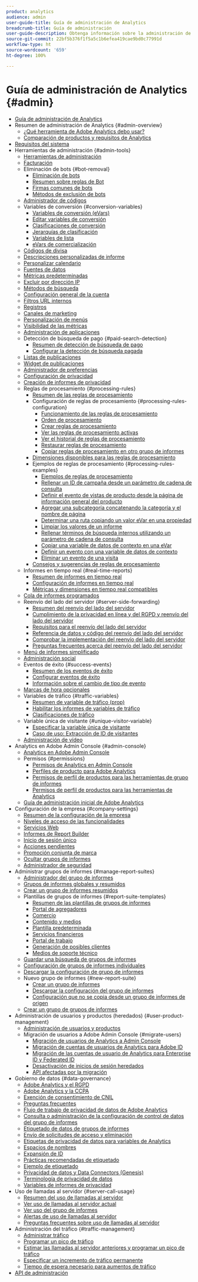 ```yaml
---
product: analytics
audience: admin
user-guide-title: Guía de administración de Analytics
breadcrumb-title: Guía de administración
user-guide-description: Obtenga información sobre la administración de usuarios y productos en Experience Cloud Admin Console, la configuración de grupos de informes y mucho más.
source-git-commit: 22bf5b376f1f5a5c1b6efea419cae9bd0c77991d
workflow-type: ht
source-wordcount: '659'
ht-degree: 100%

---
```



# Guía de administración de Analytics {#admin}

+ [Guía de administración de Analytics](home.md)
+ Resumen de administración de Analytics {#admin-overview}
   + [¿Qué herramienta de Adobe Analytics debo usar?](c-analytics-product-comparison/which-analytics-tool.md)
   + [Comparación de productos y requisitos de Analytics](c-analytics-product-comparison/analytics-product-comparison.md)
+ [Requisitos del sistema](sys-reqs.md)
+ Herramientas de administración {#admin-tools}
   + [Herramientas de administración](admin/c-admin-tools.md)
   + [Facturación](admin/billing-admin.md)
   + Eliminación de bots {#bot-removal}
      + [Eliminación de bots](admin/bot-removal/bot-removal.md)
      + [Resumen sobre reglas de Bot](admin/bot-removal/bot-rules.md)
      + [Firmas comunes de bots](admin/bot-removal/bot-signatures.md)
      + [Métodos de exclusión de bots](admin/bot-removal/bot-exclusion-methods.md)
   + [Administrador de códigos](admin/code-manager-admin.md)
   + Variables de conversión {#conversion-variables}
      + [Variables de conversión (eVars)](admin/conversion-var-admin/conversion-var-admin.md)
      + [Editar variables de conversión](admin/conversion-var-admin/t-conversion-variables-admin.md)
      + [Clasificaciones de conversión](admin/conversion-var-admin/conversion-classifications.md)
      + [Jerarquías de clasificación](admin/conversion-var-admin/classification-hierarchies.md)
      + [Variables de lista](admin/conversion-var-admin/list-var-admin.md)
      + [eVars de comercialización](admin/conversion-var-admin/merchandising-evars.md)
   + [Códigos de divisa](admin/currency.md)
   + [Descripciones personalizadas de informe](admin/custom-desc-admin.md)
   + [Personalizar calendario](admin/custom-calendar.md)
   + [Fuentes de datos](admin/data-sources.md)
   + [Métricas predeterminadas](admin/default-metrics.md)
   + [Excluir por dirección IP](admin/exclude-ip.md)
   + [Métodos de búsqueda](admin/finding-methods.md)
   + [Configuración general de la cuenta](admin/general-acct-settings-admin.md)
   + [Filtros URL internos](admin/internal-url-filter-admin.md)
   + [Registros](admin/logs.md)
   + [Canales de marketing](admin/marketing-channels-admin.md)
   + [Personalización de menús](admin/customize-menus.md)
   + [Visibilidad de las métricas](admin/metric-visibility.md)
   + [Administración de aplicaciones](admin/mobile-management.md)
   + Detección de búsqueda de pago {#paid-search-detection}
      + [Resumen de detección de búsqueda de pago](admin/paid-search-detection/paid-search-detection.md)
      + [Configurar la detección de búsqueda pagada](admin/paid-search-detection/t-paid-search-detection.md)
   + [Listas de publicaciones](admin/publishing-list.md)
   + [Widget de publicaciones](admin/publishing-widgets-admin.md)
   + [Administrador de preferencias](admin/preferences-manager.md)
   + [Configuración de privacidad](admin/privacy-settings.md)
   + [Creación de informes de privacidad](admin/privacy-reporting.md)
   + Reglas de procesamiento {#processing-rules}
      + [Resumen de las reglas de procesamiento](admin/c-processing-rules/processing-rules.md)
      + Configuración de reglas de procesamiento {#processing-rules-configuration}
         + [Funcionamiento de las reglas de procesamiento](admin/c-processing-rules/c-processing-rules-configuration/processing-rules-about.md)
         + [Orden de procesamiento](admin/c-processing-rules/c-processing-rules-configuration/processing-rule-order.md)
         + [Crear reglas de procesamiento](admin/c-processing-rules/c-processing-rules-configuration/t-processing-rules.md)
         + [Ver las reglas de procesamiento activas](admin/c-processing-rules/c-processing-rules-configuration/t-processing-rules-view.md)
         + [Ver el historial de reglas de procesamiento](admin/c-processing-rules/c-processing-rules-configuration/t-processing-rule-view-history.md)
         + [Restaurar reglas de procesamiento](admin/c-processing-rules/c-processing-rules-configuration/t-processing-rules-restore.md)
         + [Copiar reglas de procesamiento en otro grupo de informes](admin/c-processing-rules/c-processing-rules-configuration/t-processing-rules-copy-to-rs.md)
      + [Dimensiones disponibles para las reglas de procesamiento](admin/c-processing-rules/processing-rule-dimensions.md)
      + Ejemplos de reglas de procesamiento {#processing-rules-examples}
         + [Ejemplos de reglas de procesamiento](admin/c-processing-rules/processing-rules-examples/processing-rules-examples.md)
         + [Rellenar un ID de campaña desde un parámetro de cadena de consulta](admin/c-processing-rules/processing-rules-examples/processing-rules-populate-campaign-id.md)
         + [Definir el evento de vistas de producto desde la página de información general del producto](admin/c-processing-rules/processing-rules-examples/setting-the-product-view-event.md)
         + [Agregar una subcategoría concatenando la categoría y el nombre de página](admin/c-processing-rules/processing-rules-examples/subcategory-concatenating.md)
         + [Determinar una ruta copiando un valor eVar en una propiedad](admin/c-processing-rules/processing-rules-examples/processing-rules-determining-path.md)
         + [Limpiar los valores de un informe](admin/c-processing-rules/processing-rules-examples/clean-up-values-in-a-report.md)
         + [Rellenar términos de búsqueda internos utilizando un parámetro de cadena de consulta](admin/c-processing-rules/processing-rules-examples/processing-rules-populating-internal-search.md)
         + [Copiar una variable de datos de contexto en una eVar](admin/c-processing-rules/processing-rules-examples/processing-rules-copy-context-data.md)
         + [Definir un evento con una variable de datos de contexto](admin/c-processing-rules/processing-rules-examples/processing-rules-copy-context-data-event.md)
         + [Eliminar un evento de una visita](admin/c-processing-rules/processing-rules-examples/processing-rules-remove-event.md)
      + [Consejos y sugerencias de reglas de procesamiento](admin/c-processing-rules/processing-rules-tips.md)
   + Informes en tiempo real {#real-time-reports}
      + [Resumen de informes en tiempo real](admin/realtime/realtime.md)
      + [Configuración de informes en tiempo real](admin/realtime/t-realtime-admin.md)
      + [Métricas y dimensiones en tiempo real compatibles](admin/realtime/realtime-metrics.md)
   + [Cola de informes programados](admin/scheduled-reports-admin.md)
   + Reenvío del lado del servidor {#server-side-forwarding}
      + [Resumen del reenvío del lado del servidor](admin/c-server-side-forwarding/ssf.md)
      + [Cumplimiento de la privacidad en línea y del RGPD y reenvío del lado del servidor](admin/c-server-side-forwarding/ssf-gdpr.md)
      + [Requisitos para el reenvío del lado del servidor](admin/c-server-side-forwarding/ssf-requirements.md)
      + [Referencia de datos y código del reenvío del lado del servidor](admin/c-server-side-forwarding/ssf-reference.md)
      + [Comprobar la implementación del reenvío del lado del servidor](admin/c-server-side-forwarding/ssf-verify.md)
      + [Preguntas frecuentes acerca del reenvío del lado del servidor](admin/c-server-side-forwarding/ssf-faq.md)
   + [Menú de informes simplificado](admin/t-simplified-menu.md)
   + [Administración social](admin/social-management.md)
   + Eventos de éxito {#success-events}
      + [Resumen de los eventos de éxito](admin/c-success-events/success-event.md)
      + [Configurar eventos de éxito](admin/c-success-events/t-success-events.md)
      + [Información sobre el cambio de tipo de evento](admin/c-success-events/event-type.md)
   + [Marcas de hora opcionales](admin/timestamp-optional.md)
   + Variables de tráfico {#traffic-variables}
      + [Resumen de variable de tráfico (prop)](admin/c-traffic-variables/traffic-var.md)
      + [Habilitar los informes de variables de tráfico](admin/c-traffic-variables/t-traffic-variable.md)
      + [Clasificaciones de tráfico](admin/c-traffic-variables/traffic-classifications.md)
   + Variable única de visitante {#unique-visitor-variable}
      + [Especificar la variable única de visitante](admin/unique-visitor-variable-admin/t-unique-visitor-variable.md)
      + [Caso de uso: Extracción de ID de visitantes](admin/unique-visitor-variable-admin/extract-visitorids-usecase.md)
   + [Administración de vídeo](admin/video-management.md)
+ Analytics en Adobe Admin Console {#admin-console}
   + [Analytics en Adobe Admin Console](admin-console/home.md)
   + Permisos {#permissions}
      + [Permisos de Analytics en Admin Console](admin-console/permissions/summary-tables.md)
      + [Perfiles de producto para Adobe Analytics](admin-console/permissions/product-profile.md)
      + [Permisos de perfil de productos para las herramientas de grupo de informes](admin-console/permissions/report-suite-tools.md)
      + [Permisos de perfil de productos para las herramientas de Analytics](admin-console/permissions/analytics-tools.md)
   + [Guía de administración inicial de Adobe Analytics](admin-console/first-admin-guide.md)
+ Configuración de la empresa {#company-settings}
   + [Resumen de la configuración de la empresa](company/c-company-settings.md)
   + [Niveles de acceso de las funcionalidades](company/feature-access-levels.md)
   + [Servicios Web](company/web-services-admin.md)
   + [Informes de Report Builder](company/report-builder-reports-admin.md)
   + [Inicio de sesión único](company/single-signon-admin.md)
   + [Acciones pendientes](company/pending-actions-admin.md)
   + [Promoción conjunta de marca](company/co-branding-admin.md)
   + [Ocultar grupos de informes](company/c-hide-report-suites.md)
   + [Administrador de seguridad](company/security-manager.md)
+ Administrar grupos de informes {#manage-report-suites}
   + [Administrador del grupo de informes](c-manage-report-suites/report-suites-admin.md)
   + [Grupos de informes globales y resumidos](c-manage-report-suites/rollup-report-suite.md)
   + [Crear un grupo de informes resumidos](c-manage-report-suites/t-rollups.md)
   + Plantillas de grupos de informes {#report-suite-templates}
      + [Resumen de las plantillas de grupos de informes](c-manage-report-suites/c-report-suite-templates/report-suite-templates.md)
      + [Portal de agregadores](c-manage-report-suites/c-report-suite-templates/aggregator-portal.md)
      + [Comercio](c-manage-report-suites/c-report-suite-templates/commerce-admin.md)
      + [Contenido y medios](c-manage-report-suites/c-report-suite-templates/content-media.md)
      + [Plantilla predeterminada](c-manage-report-suites/c-report-suite-templates/default-rs-template.md)
      + [Servicios financieros](c-manage-report-suites/c-report-suite-templates/financial-services.md)
      + [Portal de trabajo](c-manage-report-suites/c-report-suite-templates/job-portal.md)
      + [Generación de posibles clientes](c-manage-report-suites/c-report-suite-templates/lead-generation.md)
      + [Medios de soporte técnico](c-manage-report-suites/c-report-suite-templates/support-media.md)
   + [Guardar una búsqueda de grupos de informes](c-manage-report-suites/t-report-suite-saved-search.md)
   + [Configuración de grupos de informes individuales](c-manage-report-suites/individual-rs-settings.md)
   + [Descargar la configuración de grupo de informes](c-manage-report-suites/t-download-rs-settings.md)
   + Nuevo grupo de informes {#new-report-suite}
      + [Crear un grupo de informes](c-manage-report-suites/c-new-report-suite/t-create-a-report-suite.md)
      + [Descargar la configuración del grupo de informes](c-manage-report-suites/c-new-report-suite/new-report-suite.md)
      + [Configuración que no se copia desde un grupo de informes de origen](c-manage-report-suites/c-new-report-suite/settings-not-copied-from-rs.md)
   + [Crear un grupo de grupos de informes](c-manage-report-suites/t-create-rs-group.md)
+ Administración de usuarios y productos (heredados) {#user-product-management}
   + [Administración de usuarios y productos](user-management2/user-management.md)
   + Migración de usuarios a Adobe Admin Console {#migrate-users}
      + [Migración de usuarios de Analytics a Admin Console](user-management2/user-migration/c-migration-tool.md)
      + [Migración de cuentas de usuarios de Analytics para Adobe ID](user-management2/user-migration/t-migrate-users.md)
      + [Migración de las cuentas de usuario de Analytics para Enterprise ID y Federated ID](user-management2/user-migration/migrate-enterprise.md)
      + [Desactivación de inicios de sesión heredados](user-management2/user-migration/t-disable-legacy-login.md)
      + [API afectadas por la migración](user-management2/user-migration/developer.md)
+ Gobierno de datos {#data-governance}
   + [Adobe Analytics y el RGPD](c-data-governance/an-gdpr-overview.md)
   + [Adobe Analytics y la CCPA](c-data-governance/an-ccpa-overview.md)
   + [Exención de consentimiento de CNIL](c-data-governance/cnil-consent-exemption.md)
   + [Preguntas frecuentes](c-data-governance/gdpr-faq.md)
   + [Flujo de trabajo de privacidad de datos de Adobe Analytics](c-data-governance/an-gdpr-workflow.md)
   + [Consulta o administración de la configuración de control de datos del grupo de informes](c-data-governance/gdpr-view-settings.md)
   + [Etiquetado de datos de grupos de informes](c-data-governance/gdpr-setup-reportsuite.md)
   + [Envío de solicitudes de acceso y eliminación](c-data-governance/gdpr-submit-access-delete.md)
   + [Etiquetas de privacidad de datos para variables de Analytics](c-data-governance/gdpr-labels.md)
   + [Espacios de nombres](c-data-governance/gdpr-namespaces.md)
   + [Expansión de ID](c-data-governance/gdpr-id-expansion.md)
   + [Prácticas recomendadas de etiquetado](c-data-governance/gdpr-analytics-ids.md)
   + [Ejemplo de etiquetado](c-data-governance/gdpr-labeling-example.md)
   + [Privacidad de datos y Data Connectors (Genesis)](c-data-governance/data-connectors-gdpr.md)
   + [Terminología de privacidad de datos](c-data-governance/gdpr-terminology.md)
   + [Variables de informes de privacidad](c-data-governance/consent-variables.md)
+ Uso de llamadas al servidor {#server-call-usage}
   + [Resumen del uso de llamadas al servidor](c-server-call-usage/overage-overview.md)
   + [Ver uso de llamadas al servidor actual](c-server-call-usage/server-call-usage-dashboard.md)
   + [Ver uso del grupo de informes](c-server-call-usage/report-suite-usage.md)
   + [Alertas de uso de llamadas al servidor](c-server-call-usage/scu-alerts.md)
   + [Preguntas frecuentes sobre uso de llamadas al servidor](c-server-call-usage/overage-faq.md)
+ Administración del tráfico {#traffic-management}
   + [Administrar tráfico](c-traffic-management/traffic-management.md)
   + [Programar un pico de tráfico](c-traffic-management/t-traffic-schedule-spike.md)
   + [Estimar las llamadas al servidor anteriores y programar un pico de tráfico](c-traffic-management/traffic-spike-estimate-past-server-calls.md)
   + [Especificar un incremento de tráfico permanente](c-traffic-management/t-traffic-permanent.md)
   + [Tiempo de espera necesario para aumentos de tráfico](c-traffic-management/traffic-lead-time.md)
+ [API de administración](c-admin-api/c-admin-api.md)
